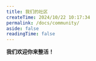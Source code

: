 ```yaml
---
title: 我们的社区
createTime: 2024/10/22 10:17:34
permalink: /docs/community/
aside: false
readingTime: false
---
```


**我们欢迎你来整活！**
<CardGrid>
<LinkCard icon="fluent-color:home-32" title="网页论坛" description="使用皮肤站账号即可登录" href="https://bbs.mc.ineko.cc" />
<LinkCard icon="fa6-brands:qq" title="QQ群" description="塞博养老院（不是" href="https://qm.qq.com/q/MHPZJMiKwS" />
</CardGrid>